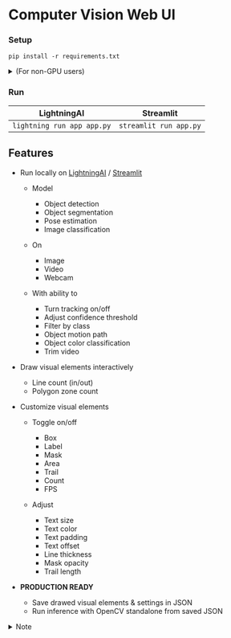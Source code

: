 # Computer Vision Web UI

### Setup

```
pip install -r requirements.txt
```

<details><summary>(For non-GPU users)</summary>

- Install CPU version of PyTorch first

```
pip install -i https://download.pytorch.org/whl/cpu torch torchvision
```

</details>

### Run

| LightningAI                | Streamlit              |
| -------------------------- | ---------------------- |
| `lightning run app app.py` | `streamlit run app.py` |

## Features

- Run locally on [LightningAI](https://github.com/lightning-ai/lightning) / [Streamlit](https://github.com/streamlit/streamlit)

  - Model

    - Object detection
    - Object segmentation
    - Pose estimation
    - Image classification

  - On

    - Image
    - Video
    - Webcam

  - With ability to

    - Turn tracking on/off
    - Adjust confidence threshold
    - Filter by class
    - Object motion path
    - Object color classification
    - Trim video

- Draw visual elements interactively

  - Line count (in/out)
  - Polygon zone count

- Customize visual elements

  - Toggle on/off

    - Box
    - Label
    - Mask
    - Area
    - Trail
    - Count
    - FPS

  - Adjust

    - Text size
    - Text color
    - Text padding
    - Text offset
    - Line thickness
    - Mask opacity
    - Trail length

- **PRODUCTION READY**

  - Save drawed visual elements & settings in JSON
  - Run inference with OpenCV standalone from saved JSON

<details><summary>Note</summary>

### TODO

#### Supported models:

- [x] All YOLOv8 models (Detect, Segment, Pose, Classify)
  - [x] With tracking

Object detection:

- [x] RT-DETR
- [x] YOLO-NAS
- [x] YOLOv5
  - [x] new v5u models
  - [x] original v5 models
- [x] YOLOv3

Instance Segmentation

- [x] SAM

</details>
